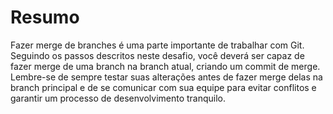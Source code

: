 # Resumo

Fazer merge de branches é uma parte importante de trabalhar com Git. Seguindo os passos descritos neste desafio, você deverá ser capaz de fazer merge de uma branch na branch atual, criando um commit de merge. Lembre-se de sempre testar suas alterações antes de fazer merge delas na branch principal e de se comunicar com sua equipe para evitar conflitos e garantir um processo de desenvolvimento tranquilo.
